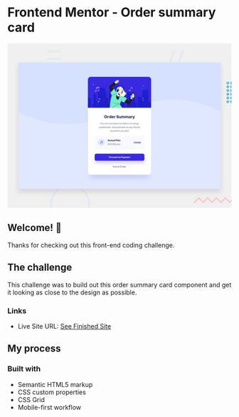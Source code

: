 # Frontend Mentor - Order summary card

![Design preview for the Order summary card coding challenge](./design/desktop-preview.jpg)

## Welcome! 👋

Thanks for checking out this front-end coding challenge.


## The challenge

This challenge was to build out this order summary card component and get it looking as close to the design as possible.

### Links

- Live Site URL: [See Finished Site](https://mos-zaid.github.io/Front-End-Master-1st/)

## My process

### Built with

- Semantic HTML5 markup
- CSS custom properties
- CSS Grid
- Mobile-first workflow


